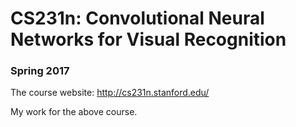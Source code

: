 # CS231n: Convolutional Neural Networks for Visual Recognition
### Spring 2017

The course website: http://cs231n.stanford.edu/

My work for the above course. 
